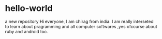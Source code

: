 # hello-world
a new repository
Hi everyone,
I am chirag from india.
I am really interseted to learn about pragramming and all computer softwares ,yes ofcourse about ruby and android too.
